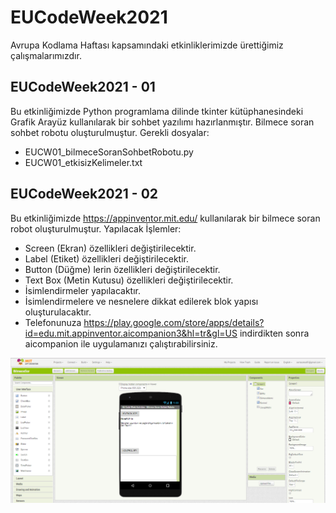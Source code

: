 # EUCodeWeek2021
Avrupa Kodlama Haftası kapsamındaki etkinliklerimizde ürettiğimiz çalışmalarımızdır.

## EUCodeWeek2021 - 01
Bu etkinliğimizde Python programlama dilinde tkinter kütüphanesindeki Grafik Arayüz kullanılarak bir sohbet yazılımı hazırlanmıştır. Bilmece soran sohbet robotu oluşturulmuştur.
Gerekli dosyalar:
- EUCW01_bilmeceSoranSohbetRobotu.py
- EUCW01_etkisizKelimeler.txt

## EUCodeWeek2021 - 02
Bu etkinliğimizde https://appinventor.mit.edu/ kullanılarak bir bilmece soran robot oluşturulmuştur.
Yapılacak İşlemler:
- Screen (Ekran) özellikleri değiştirilecektir.
- Label (Etiket) özellikleri değiştirilecektir.
- Button (Düğme) lerin özellikleri değiştirilecektir.
- Text Box (Metin Kutusu) özellikleri değiştirilecektir.
- İsimlendirmeler yapılacaktır.
- İsimlendirmelere ve nesnelere dikkat edilerek blok yapısı oluşturulacaktır.
- Telefonunuza https://play.google.com/store/apps/details?id=edu.mit.appinventor.aicompanion3&hl=tr&gl=US indirdikten sonra aicompanion ile uygulamanızı çalıştırabilirsiniz.

![EUCW02_00-Tasarım](EUCW02_00-Tasarım.PNG)
